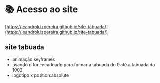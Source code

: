 
 # 📚 Acesso ao site 
 [https://leandroluizpereira.github.io/site-tabuada/](https://leandroluizpereira.github.io/site-tabuada/)
 
 ## site tabuada

 * animaçâo keyframes
 * usando o for encadeado para formar a tabuada do 0 até a tabuada do 1002
 * logotipo x  position:absolute


